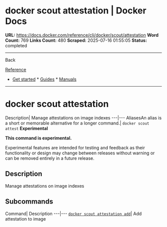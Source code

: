 # docker scout attestation | Docker Docs

**URL:** https://docs.docker.com/reference/cli/docker/scout/attestation
**Word Count:** 769
**Links Count:** 480
**Scraped:** 2025-07-16 01:55:05
**Status:** completed

---

Back

[Reference](https://docs.docker.com/reference/)

  * [Get started](https://docs.docker.com/get-started/)   * [Guides](https://docs.docker.com/guides/)   * [Manuals](https://docs.docker.com/manuals/)

* * *

# docker scout attestation

Description| Manage attestations on image indexes   ---|---   AliasesAn alias is a short or memorable alternative for a longer command.| `docker scout attest`      **Experimental**

**This command is experimental.**

Experimental features are intended for testing and feedback as their functionality or design may change between releases without warning or can be removed entirely in a future release.

## Description

Manage attestations on image indexes

## Subcommands

Command| Description   ---|---   [`docker scout attestation add`](https://docs.docker.com/reference/cli/docker/scout/attestation/add/)| Add attestation to image